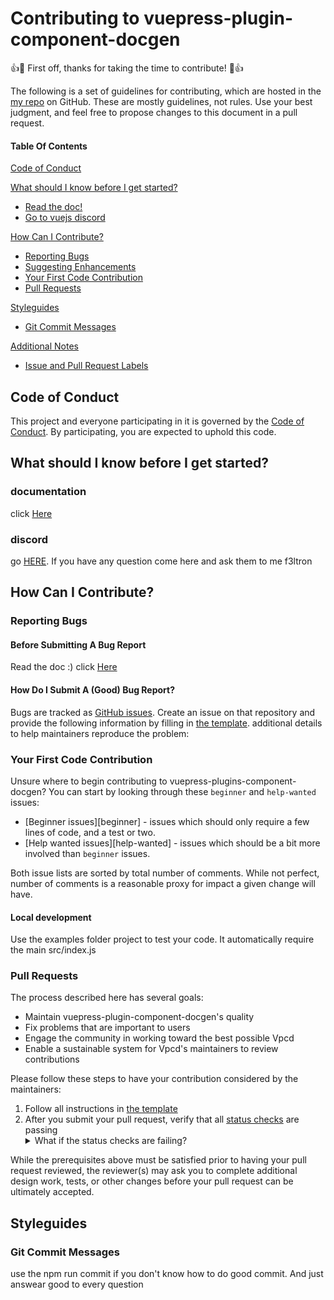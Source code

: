 # Contributing to vuepress-plugin-component-docgen

:+1::tada: First off, thanks for taking the time to contribute! :tada::+1:

The following is a set of guidelines for contributing, which are hosted in the [my repo](https://github.com/f3ltron) on GitHub. These are mostly guidelines, not rules. Use your best judgment, and feel free to propose changes to this document in a pull request.

#### Table Of Contents

[Code of Conduct](#code-of-conduct)

[What should I know before I get started?](#what-should-i-know-before-i-get-started)
  * [Read the doc!](#documentation)
  * [Go to vuejs discord](#discord)

[How Can I Contribute?](#how-can-i-contribute)
  * [Reporting Bugs](#reporting-bugs)
  * [Suggesting Enhancements](#suggesting-enhancements)
  * [Your First Code Contribution](#your-first-code-contribution)
  * [Pull Requests](#pull-requests)

[Styleguides](#styleguides)
  * [Git Commit Messages](#git-commit-messages)

[Additional Notes](#additional-notes)
  * [Issue and Pull Request Labels](#issue-and-pull-request-labels)

## Code of Conduct

This project and everyone participating in it is governed by the [Code of Conduct](CODE_OF_CONDUCT.md). By participating, you are expected to uphold this code.

## What should I know before I get started?

### documentation

click [Here](https://f3ltron.github.io/vuepress-component-docgen/)

### discord

go [HERE](https://vue-land.js.org/). If you have any question come here and ask them to me f3ltron

## How Can I Contribute?

### Reporting Bugs

#### Before Submitting A Bug Report

Read the doc :)
click [Here](https://f3ltron.github.io/vuepress-component-docgen/)


#### How Do I Submit A (Good) Bug Report?

Bugs are tracked as [GitHub issues](https://guides.github.com/features/issues/). Create an issue on that repository and provide the following information by filling in [the template](ISSUE_TEMPLATE.md).
additional details to help maintainers reproduce the problem:

### Your First Code Contribution

Unsure where to begin contributing to vuepress-plugins-component-docgen? You can start by looking through these `beginner` and `help-wanted` issues:

* [Beginner issues][beginner] - issues which should only require a few lines of code, and a test or two.
* [Help wanted issues][help-wanted] - issues which should be a bit more involved than `beginner` issues.

Both issue lists are sorted by total number of comments. While not perfect, number of comments is a reasonable proxy for impact a given change will have.

#### Local development

Use the examples folder project to test your code. It automatically require the main src/index.js

### Pull Requests

The process described here has several goals:

- Maintain vuepress-plugin-component-docgen's quality
- Fix problems that are important to users
- Engage the community in working toward the best possible Vpcd
- Enable a sustainable system for Vpcd's maintainers to review contributions

Please follow these steps to have your contribution considered by the maintainers:

1. Follow all instructions in [the template](PULL_REQUEST_TEMPLATE.md)
2. After you submit your pull request, verify that all [status checks](https://help.github.com/articles/about-status-checks/) are passing <details><summary>What if the status checks are failing?</summary>If a status check is failing, and you believe that the failure is unrelated to your change, please leave a comment on the pull request explaining why you believe the failure is unrelated. A maintainer will re-run the status check for you. If we conclude that the failure was a false positive, then we will open an issue to track that problem with our status check suite.</details>

While the prerequisites above must be satisfied prior to having your pull request reviewed, the reviewer(s) may ask you to complete additional design work, tests, or other changes before your pull request can be ultimately accepted.

## Styleguides

### Git Commit Messages

use the npm run commit if you don't know how to do good commit. And just answear good to every question
